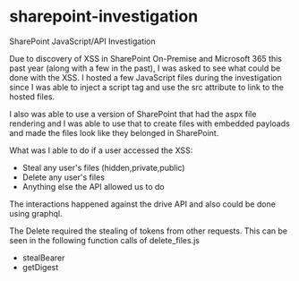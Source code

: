 # sharepoint-investigation
SharePoint JavaScript/API Investigation

Due to discovery of XSS in SharePoint On-Premise and Microsoft 365 this past year (along with a few in the past), I was asked to see what could be done with the XSS. I hosted a few JavaScript files during the investigation since I was able to inject a script tag and use the src attribute to link to the hosted files.

I also was able to use a version of SharePoint that had the aspx file rendering and I was able to use that to create files with embedded payloads and made the files look like they belonged in SharePoint.

What was I able to do if a user accessed the XSS:
- Steal any user's files (hidden,private,public)
- Delete any user's files
- Anything else the API allowed us to do

The interactions happened against the drive API and also could be done using graphql.

The Delete required the stealing of tokens from other requests. This can be seen in the following function calls of delete_files.js
- stealBearer
- getDigest

